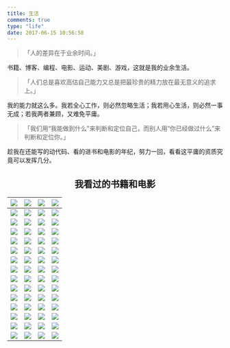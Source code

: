 ```yaml
---
title: 生活
comments: true
type: "life"
date: 2017-06-15 10:56:58
---
```


> 「人的差异在于业余时间。」

书籍、博客、编程、电影、运动、美剧、游戏，这就是我的业余生活。

> 「人们总是喜欢高估自己能力又总是把最珍贵的精力放在最无意义的追求上。」

我的能力就这么多。我若全心工作，则必然忽略生活；我若用心生活，则必然一事无成；若我两者兼顾，又难免平庸。

> 「我们用“我能做到什么”来判断和定位自己，而别人用“你已经做过什么”来判断和定位你。」

趁我在还能写的动代码、看的进书和电影的年纪，努力一回，看看这平庸的资质究竟可以发挥几分。

<div class="pr"></div>


## <center>我看过的书籍和电影</center>
| <a href="https://movie.douban.com/subject/21360417/" title="더 테러 라이브&#10;&#10;恐怖直播 / 死亡“动”新闻(港) "><img src="https://img3.doubanio.com/view/movie_poster_cover/lpst/public/p2016930906.jpg"></a> | <a href="https://movie.douban.com/subject/25977027/" title="아가씨&#10;&#10;小姐 / 下女诱罪(港) "><img src="https://img3.doubanio.com/view/movie_poster_cover/lpst/public/p2355555424.jpg"></a> | <a href="https://movie.douban.com/subject/25986180/" title="부산행&#10;&#10;釜山行 / 尸速列车(台) "><img src="https://img1.doubanio.com/view/movie_poster_cover/lpst/public/p2360940399.jpg"></a> | <a href="https://movie.douban.com/subject/26934346/" title="비밀의 숲&#10;&#10;秘密森林 / 秘密的森林 "><img src="https://img3.doubanio.com/view/movie_poster_cover/lpst/public/p2460119184.jpg"></a> |
| :--------------------------------------: | :--------------------------------------: | :--------------------------------------: | :--------------------------------------: |
| <a href="https://movie.douban.com/subject/1793903/" title="1408&#10;&#10;幻影凶间 / 第1408号房间 "><img src="https://img3.doubanio.com/view/movie_poster_cover/lpst/public/p887024730.jpg"></a> | <a href="https://movie.douban.com/subject/25839052/" title="And Then There Were None&#10;&#10;无人生还 / 孤岛奇案 "><img src="https://img3.doubanio.com/view/movie_poster_cover/lpst/public/p2302407696.jpg"></a> | <a href="https://movie.douban.com/subject/26580232/" title="Contratiempo&#10;&#10;看不见的客人 / 佈局(台) "><img src="https://img1.doubanio.com/view/movie_poster_cover/lpst/public/p2404978988.jpg"></a> | <a href="https://movie.douban.com/subject/26387939/" title="Dangal&#10;&#10;摔跤吧！爸爸 / 我和我的冠军女儿(台) "><img src="https://img3.doubanio.com/view/movie_poster_cover/lpst/public/p2457983084.jpg"></a> |
| <a href="https://movie.douban.com/subject/3718279/" title="Deadpool&#10;&#10;死侍 / 死侍：不死现身(港) "><img src="https://img3.doubanio.com/view/movie_poster_cover/lpst/public/p2309264172.jpg"></a> | <a href="https://movie.douban.com/subject/3025375/" title="Doctor Strange&#10;&#10;奇异博士 / 斯特兰奇博士 "><img src="https://img3.doubanio.com/view/movie_poster_cover/lpst/public/p2388501883.jpg"></a> | <a href="https://movie.douban.com/subject/1292000/" title="#"><img src="#"></a> | <a href="https://movie.douban.com/subject/21318488/" title="Gone Girl&#10;&#10;消失的爱人 / 失踪的女孩 "><img src="https://img3.doubanio.com/view/movie_poster_cover/lpst/public/p2221768894.jpg"></a> |
| <a href="https://movie.douban.com/subject/1297192/" title="Identity&#10;&#10;致命ID / 杀人游戏 "><img src="https://img3.doubanio.com/view/movie_poster_cover/lpst/public/p453720880.jpg"></a> | <a href="https://movie.douban.com/subject/3541415/" title="Inception&#10;&#10;盗梦空间 / 潜行凶间(港) "><img src="https://img3.doubanio.com/view/movie_poster_cover/lpst/public/p513344864.jpg"></a> | <a href="https://movie.douban.com/subject/10485526/" title="Insidious: Chapter 2&#10;&#10;潜伏2 / 儿凶2(港) "><img src="https://img3.doubanio.com/view/movie_poster_cover/lpst/public/p2044151740.jpg"></a> | <a href="https://movie.douban.com/subject/1889243/" title="Interstellar&#10;&#10;星际穿越 / 星际启示录(港) "><img src="https://img3.doubanio.com/view/movie_poster_cover/lpst/public/p2206088801.jpg"></a> |
| <a href="https://movie.douban.com/subject/11589036/" title="Kung Fu Panda 3&#10;&#10;功夫熊猫3 / 熊猫阿宝3 "><img src="https://img3.doubanio.com/view/movie_poster_cover/lpst/public/p2306653420.jpg"></a> | <a href="https://movie.douban.com/subject/20506276/" title="Orange Is the New Black Season 1&#10;&#10;女子监狱 第一季 / 铁窗红颜 第一季"><img src="https://img3.doubanio.com/view/movie_poster_cover/lpst/public/p2070570432.jpg"></a> | <a href="https://movie.douban.com/subject/26766869/" title="Piper&#10;&#10;鹬 / 小鹬初登场(台) "><img src="https://img3.doubanio.com/view/movie_poster_cover/lpst/public/p2388018826.jpg"></a> | <a href="https://movie.douban.com/subject/26733371/" title="Planet Earth Season 2&#10;&#10;地球脉动 第二季 / 行星地球 第二季 "><img src="https://img3.doubanio.com/view/movie_poster_cover/lpst/public/p2410512421.jpg"></a> |
| <a href="https://movie.douban.com/subject/6522269/" title="Sherlock Season 2&#10;&#10;神探夏洛克 第二季 / 新世纪福尔摩斯 第二季(台) "><img src="https://img1.doubanio.com/view/movie_poster_cover/lpst/public/p2153367599.jpg"></a> | <a href="https://movie.douban.com/subject/3986493/" title="Sherlock Season 1&#10;&#10;神探夏洛克 第一季 / 新世纪福尔摩斯(港) "><img src="https://img3.doubanio.com/view/movie_poster_cover/lpst/public/p760534033.jpg"></a> | <a href="https://movie.douban.com/subject/25920885/" title="Sherlock: The Abominable Bride&#10;&#10;神探夏洛克：可恶的新娘 / 新福尔摩斯(港) "><img src="https://img3.doubanio.com/view/movie_poster_cover/lpst/public/p2299823043.jpg"></a> | <a href="https://movie.douban.com/subject/2334904/" title="Shutter Island&#10;&#10;禁闭岛 / 不赦岛(港) "><img src="https://img1.doubanio.com/view/movie_poster_cover/lpst/public/p1832875827.jpg"></a> |
| <a href="https://movie.douban.com/subject/2117898/" title="Silent Hill: Revelation 3D&#10;&#10;寂静岭2 / 沉默之丘2：启示录(台) "><img src="https://img3.doubanio.com/view/movie_poster_cover/lpst/public/p1729944511.jpg"></a> | <a href="https://movie.douban.com/subject/3143676/" title="The Cabin in the Woods&#10;&#10;林中小屋 / 尸营旅舍(港) "><img src="https://img3.doubanio.com/view/movie_poster_cover/lpst/public/p1323381020.jpg"></a> | <a href="https://movie.douban.com/subject/24860563/" title="The Conjuring 2&#10;&#10;招魂2 / 诡屋惊凶实录2(港) "><img src="https://img3.doubanio.com/view/movie_poster_cover/lpst/public/p2360924286.jpg"></a> | <a href="https://movie.douban.com/subject/10463953/" title="The Imitation Game&#10;&#10;模仿游戏 / 模拟游戏 "><img src="https://img3.doubanio.com/view/movie_poster_cover/lpst/public/p2255040492.jpg"></a> |
| <a href="https://movie.douban.com/subject/1780330/" title="The Prestige&#10;&#10;致命魔术 / 顶尖对决(台) "><img src="https://img3.doubanio.com/view/movie_poster_cover/lpst/public/p480383375.jpg"></a> | <a href="https://movie.douban.com/subject/1292052/" title="The Shawshank Redemption&#10;&#10;肖申克的救赎 / 月黑高飞(港) "><img src="https://img3.doubanio.com/view/movie_poster_cover/lpst/public/p480747492.jpg"></a> | <a href="https://movie.douban.com/subject/1418752/" title="The Skeleton Key&#10;&#10;万能钥匙 / 害匙 "><img src="https://img3.doubanio.com/view/movie_poster_cover/lpst/public/p810384382.jpg"></a> | <a href="https://movie.douban.com/subject/3011051/" title="Triangle&#10;&#10;恐怖游轮 / 汪洋血迷宮(台) "><img src="https://img3.doubanio.com/view/movie_poster_cover/lpst/public/p462470694.jpg"></a> |
| <a href="https://movie.douban.com/subject/25786060/" title="X-Men: Apocalypse&#10;&#10;X战警：天启 / 变种特攻：天启灭世战(港) "><img src="https://img3.doubanio.com/view/movie_poster_cover/lpst/public/p2352321614.jpg"></a> | <a href="https://movie.douban.com/subject/25662329/" title="Zootopia&#10;&#10;疯狂动物城 / 优兽大都会(港) "><img src="https://img1.doubanio.com/view/movie_poster_cover/lpst/public/p2315672647.jpg"></a> | <a href="https://movie.douban.com/subject/26726098/" title="Он - дракон&#10;&#10;他是龙 / 他是拽蚣(豆友译名) "><img src="https://img3.doubanio.com/view/movie_poster_cover/lpst/public/p2374045871.jpg"></a> | <a href="https://movie.douban.com/subject/26740585/" title="#"><img src="#"></a> |
| <a href="https://movie.douban.com/subject/26298935/" title="鬼吹灯之精绝古城&#10;&#10;鬼吹灯网剧版 "><img src="https://img3.doubanio.com/view/movie_poster_cover/lpst/public/p2404604903.jpg"></a> | <a href="https://movie.douban.com/subject/25884801/" title="记忆大师&#10;&#10;记忆战 "><img src="https://img3.doubanio.com/view/movie_poster_cover/lpst/public/p2455156816.jpg"></a> | <a href="https://movie.douban.com/subject/26683290/" title="君の名は。&#10;&#10;你的名字。 / 你的名字 "><img src="https://img1.doubanio.com/view/movie_poster_cover/lpst/public/p2395733377.jpg"></a> | <a href="https://movie.douban.com/subject/25754848/" title="琅琊榜&#10;&#10;Nirvana in Fire "><img src="https://img31.mtime.cn/pi/2015/09/21/093552.21704145_220X220.jpg"></a> |
| <a href="https://movie.douban.com/subject/24751756/" title="老炮儿&#10;&#10;Mr. Six "><img src="https://img1.doubanio.com/view/movie_poster_cover/lpst/public/p2292976849.jpg"></a> | <a href="https://movie.douban.com/subject/25815034/" title="湄公河行动&#10;&#10;湄公河大案 "><img src="https://img3.doubanio.com/view/movie_poster_cover/lpst/public/p2380677316.jpg"></a> | <a href="https://movie.douban.com/subject/26741568/" title="僕のヤバイ妻&#10;&#10;我的恐怖妻子 / 我的危险妻子 "><img src="https://img3.doubanio.com/view/movie_poster_cover/lpst/public/p2327507180.jpg"></a> | <a href="https://movie.douban.com/subject/5965670/" title="潛行狙擊&#10;&#10;潜行狙击 / Lives of Omission "><img src="https://img1.doubanio.com/view/movie_poster_cover/lpst/public/p2209113677.jpg"></a> |
| <a href="https://movie.douban.com/subject/3742360/" title="让子弹飞&#10;&#10;让子弹飞一会儿 "><img src="https://img1.doubanio.com/view/movie_poster_cover/lpst/public/p1512562287.jpg"></a> | <a href="https://movie.douban.com/subject/4237879/" title="人在囧途&#10;&#10;Lost on Journey"><img src="https://img1.doubanio.com/view/movie_poster_cover/lpst/public/p500548437.jpg"></a> | <a href="https://movie.douban.com/subject/2369845/" title="容疑者Xの献身&#10;&#10;嫌疑人X的献身 / 容疑者X的献身 "><img src="https://img1.doubanio.com/view/movie_poster_cover/lpst/public/p698531629.jpg"></a> | <a href="https://movie.douban.com/subject/23788440/" title="殺破狼2&#10;&#10;杀破狼2 / 杀破狼2之杀无赦 "><img src="https://img3.doubanio.com/view/movie_poster_cover/lpst/public/p2246885606.jpg"></a> |
| <a href="https://movie.douban.com/subject/2027938/" title="神探&#10;&#10;Mad Detective"><img src="https://img1.doubanio.com/view/movie_poster_cover/lpst/public/p1349162079.jpg"></a> | <a href="https://movie.douban.com/subject/26336253/" title="使徒行者&#10;&#10;使徒行者电影版 "><img src="https://img1.doubanio.com/view/movie_poster_cover/lpst/public/p2369022569.jpg"></a> | <a href="https://movie.douban.com/subject/26265170/" title="#"><img src="#"></a> | <a href="https://movie.douban.com/subject/25994712/" title="伪装者&#10;&#10;谍战上海滩 "><img src="https://img3.doubanio.com/view/movie_poster_cover/lpst/public/p2221539583.jpg"></a> |
| <a href="https://movie.douban.com/subject/3882715/" title="武林外传&#10;&#10;My Own Swordsman"><img src="https://img3.doubanio.com/view/movie_poster_cover/lpst/public/p1334122023.jpg"></a> | <a href="https://movie.douban.com/subject/26035290/" title="悟空传&#10;&#10;Wukong"><img src="https://img1.doubanio.com/view/movie_poster_cover/lpst/public/p2475060299.jpg"></a> | <a href="https://movie.douban.com/subject/25964071/" title="夏洛特烦恼&#10;&#10;Goodbye Mr. Loser"><img src="https://img3.doubanio.com/view/movie_poster_cover/lpst/public/p2264377763.jpg"></a> | <a href="https://movie.douban.com/subject/25917973/" title="心迷宫&#10;&#10;殡棺 "><img src="https://img3.doubanio.com/view/movie_poster_cover/lpst/public/p2275298525.jpg"></a> |
| <a href="https://movie.douban.com/subject/11598977/" title="叶问3&#10;&#10;Yip Man 3 "><img src="https://img3.doubanio.com/view/movie_poster_cover/lpst/public/p2322954776.jpg"></a> | <a href="https://movie.douban.com/subject/26802975/" title="余罪 第二季&#10;&#10;余罪"><img src="https://img3.doubanio.com/view/movie_poster_cover/lpst/public/p2367257940.jpg"></a> | <a href="https://movie.douban.com/subject/26363254/" title="战狼2&#10;&#10;新战狼 "><img src="https://img3.doubanio.com/view/movie_poster_cover/lpst/public/p2485983612.jpg"></a> | <a href="https://movie.douban.com/subject/10807909/" title="智取威虎山&#10;&#10;智取威虎山3D "><img src="https://img3.doubanio.com/view/movie_poster_cover/lpst/public/p2215164906.jpg"></a> |
